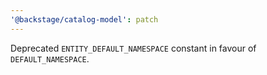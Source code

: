 ```yaml
---
'@backstage/catalog-model': patch
---
```


Deprecated `ENTITY_DEFAULT_NAMESPACE` constant in favour of `DEFAULT_NAMESPACE`.
